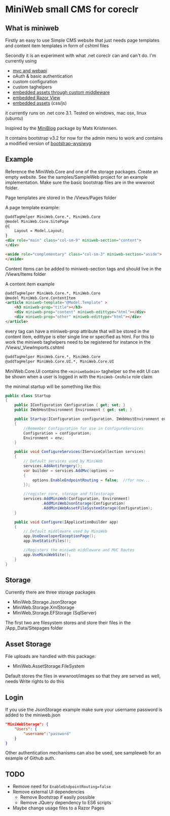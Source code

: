 # MiniWeb small CMS for coreclr

## What is miniweb
Firstly an easy to use Simple CMS website that just needs page templates and content item templates in form of cshtml files

Secondly it is an experiment with what .net coreclr can and can't do. I'm currently using
* [mvc and webapi](http://irooc.github.io/miniweb-coreclr/mvc-api.html)
* oAuth & basic authentication 
* custom configuration
* custom taghelpers
* [embedded assets through custom middleware](http://irooc.github.io/miniweb-coreclr/embedded-assets.html)
* [embedded Razor View](http://irooc.github.io/miniweb-coreclr/embedded-razorviews.html)
* [embedded assets](http://irooc.github.io/miniweb-coreclr/embedded-assets.html) (css/js)

it currently runs on  .net core 3.1.
Tested on windows, mac osx, linux (ubuntu)

Inspired by the [MiniBlog](https://github.com/madskristensen/miniblog) package by Mats Kristensen.

It contains bootstrap v3.2 for now for the admin menu to work and contains a modified version of [bootstrap-wysiwyg](http://github.com/mindmup/bootstrap-wysiwyg)  

## Example
Reference the MiniWeb.Core and one of the storage packages. Create an empty website. See the samples/SampleWeb project for an example implementation. Make sure the basic bootstrap files are in the wwwroot folder.

Page templates are stored in the /Views/Pages folder

A page template example:
```HTML
@addTagHelper MiniWeb.Core.*, MiniWeb.Core
@model MiniWeb.Core.SitePage
@{
	Layout = Model.Layout;
}
<div role="main" class="col-sm-9" miniweb-section="content">
</div>

<aside role="complementary" class="col-sm-3" miniweb-section="aside">
</aside>
```

Content items can be added to miniweb-section tags and should live in the /Views/Items folder

A content item example
```HTML
@addTagHelper MiniWeb.Core.*, MiniWeb.Core
@model MiniWeb.Core.ContentItem
<article miniweb-template="@Model.Template" >
	<h3 miniweb-prop="title"></h3>
	<div miniweb-prop="content" miniweb-edittype="html"></div>
	<div miniweb-prop="other" miniweb-edittype="html"></div>
</article>
```
every tag can have a miniweb-prop attribute that will be stored in the content item, edittype is eiter single line or specified as html. 
For this to work the miniweb taghelpers need to be registered for instance in the /Views/_ViewImports.cshtml
```HTML
@addTagHelper MiniWeb.Core.*, MiniWeb.Core
@addTagHelper MiniWeb.Core.UI.*, MiniWeb.Core.UI
```
MiniWeb.Core.UI contains the `<miniwebadmin>` taghelper so the edit UI can be shown when a user is logged in with the `MiniWeb-CmsRole` role claim


the minimal startup will be something like this:
```c#
public class Startup
{
	public IConfiguration Configuration { get; set; }
	public IWebHostEnvironment Environment { get; set; }

	public Startup(IConfiguration configuration, IWebHostEnvironment env)
	{				
		//Remember Configuration for use in ConfigureServices
		Configuration = configuration;
		Environment = env;
	}

	public void ConfigureServices(IServiceCollection services)
	{
		// Default services used by MiniWeb
		services.AddAntiforgery();
		var builder = services.AddMvc(options =>
		{
			options.EnableEndpointRouting = false;  //for now...
		});

		//register core, storage and filestorage
		services.AddMiniWeb(Configuration, Environment)
				.AddMiniWebJsonStorage(Configuration)
				.AddMiniWebAssetFileSystemStorage(Configuration);
	}

	public void Configure(IApplicationBuilder app)
	{
		// Default middleware used by MiniWeb
		app.UseDeveloperExceptionPage();
		app.UseStaticFiles();

		//Registers the miniweb middleware and MVC Routes
		app.UseMiniWebSite();
	}
}
```

## Storage
Currently there are three storage packages
* MiniWeb.Storage.JsonStorage
* MiniWeb.Storage.XmlStorage
* MiniWeb.Storage.EFStorage (SqlServer)

The first two are filesystem stores and store their files in the /App_Data/Sitepages folder

## Asset Storage
File uploads are handled with this package:
* MiniWeb.AssetStorage.FileSystem

Default stores the files in wwwroot/images so that they are served as well, needs Write rights to do this 

## Login
If you use the JsonStorage example make sure your username password is added to the miniweb.json
```JSON
"MiniWebStorage": {
	"Users": {
		"username":"password"
	}
}
```
Other authentication mechanisms can also be used, see sampleweb for an example of Github auth.

## TODO
* Remove need for `EnableEndpointRouting=false`
* Remove external UI dependencies
  * Remove Bootstrap if easily possible
  * Remove JQuery dependency to ES6 scripts
* Maybe change usage files to a Razor Pages



